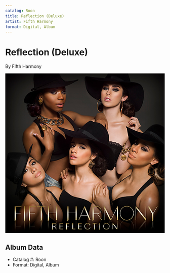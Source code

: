 ```yaml
---
catalog: Roon
title: Reflection (Deluxe)
artist: Fifth Harmony
format: Digital, Album
---
```


# Reflection (Deluxe)

By Fifth Harmony

![](../../assets/albumcovers/Fifth_Harmony-Reflection_Deluxe.png)

## Album Data

- Catalog #: Roon
- Format: Digital, Album

